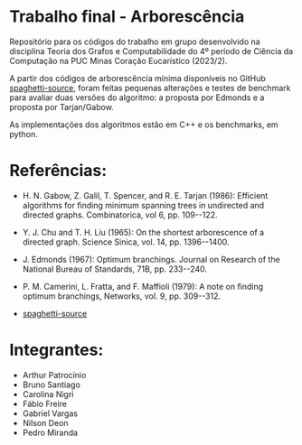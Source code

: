 # Trabalho final - Arborescência
Repositório para os códigos do trabalho em grupo desenvolvido na disciplina Teoria dos Grafos e Computabilidade do 4º período de Ciência da Computação na PUC Minas Coração Eucarístico (2023/2).

A partir dos códigos de arborescência mínima disponíveis no GitHub [spaghetti-source](https://github.com/spaghetti-source), foram feitas pequenas alterações e testes de benchmark para avaliar duas versões do algoritmo: a proposta por Edmonds e a proposta por Tarjan/Gabow.

As implementações dos algoritmos estão em C++ e os benchmarks, em python.

# Referências:
- H. N. Gabow, Z. Galil, T. Spencer, and R. E. Tarjan (1986):
Efficient algorithms for finding minimum spanning trees in undirected and directed graphs.
Combinatorica, vol 6, pp. 109--122.
- Y. J. Chu and T. H. Liu (1965): 
On the shortest arborescence of a directed graph.
Science Sinica, vol. 14, pp. 1396--1400.
- J. Edmonds (1967): 
Optimum branchings.
Journal on Research of the National Bureau of Standards, 71B,
pp. 233--240.

- P. M. Camerini, L. Fratta, and F. Maffioli (1979):
A note on finding optimum branchings,
Networks, vol. 9, pp. 309--312.

- [spaghetti-source](https://github.com/spaghetti-source)

# Integrantes:
- Arthur Patrocínio
- Bruno Santiago
- Carolina Nigri
- Fábio Freire
- Gabriel Vargas
- Nilson Deon
- Pedro Miranda
